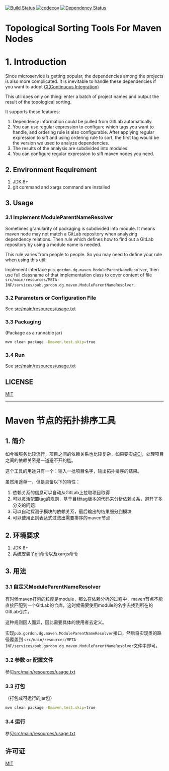 [![Build Status](https://travis-ci.org/bungder/maven-topology.svg?branch=master)](https://travis-ci.org/bungder/maven-topology)
[![codecov](https://codecov.io/gh/bungder/maven-topology/branch/master/graph/badge.svg)](https://codecov.io/gh/bungder/maven-topology)
[![Dependency Status](https://www.versioneye.com/user/projects/5a2788c40fb24f6aa446f7f9/badge.svg?style=flat-square)](https://www.versioneye.com/user/projects/5a2788c40fb24f6aa446f7f9)

# Topological Sorting Tools For Maven Nodes

# 1. Introduction

Since microservice is getting popular, the dependencies among the projects is also more complicated. It is inevitable to handle these dependencies if you want to adopt [CI(Continuous Integration)](https://en.wikipedia.org/wiki/Continuous_integration)

This util does only on thing: enter a batch of project names and output the result of the topological sorting.

It supports these features:

1. Dependency information could be pulled from GitLab automatically.
2. You can use regular expression to configure which tags you want to handle, and ordering rule is also configurable. After applying regular expression to sift and using ordering rule to sort, the first tag would be the version we used to analyze dependencies. 
3. The results of the analysis are subdivided into modules.
4. You can configure regular expression to sift maven nodes you need.

## 2. Environment Requirement

1. JDK 8+
2. git command and xargs command are installed

## 3. Usage

### 3.1 Implement ModuleParentNameResolver
Sometimes granularity of packaging is subdivided into module. It means maven node may not match a GitLab repository when analyzing dependency relations. Then rule which defines how to find out a GitLab repository by using a module name is needed.

This rule varies from people to people. So you may need to define your rule when using this util:

Implement interface `pub.gordon.dg.maven.ModuleParentNameResolver`, then use full classname of that implementation class to cover content of file `src/main/resources/META-INF/services/pub.gordon.dg.maven.ModuleParentNameResolver`.

### 3.2 Parameters or Configuration File

See [src/main/resources/usage.txt](src/main/resources/usage.txt)

### 3.3 Packaging

(Package as a runnable jar)

```bash
mvn clean package -Dmaven.test.skip=true
```

### 3.4 Run

See [src/main/resources/usage.txt](src/main/resources/usage.txt)

## LICENSE

[MIT](LICENSE)

---------------------------


# Maven 节点的拓扑排序工具

## 1. 简介

如今微服务比较流行，项目之间的依赖关系也比较复杂，如果要实施[CI](https://en.wikipedia.org/wiki/Continuous_integration)，处理项目之间的依赖关系是一道避不开的槛。

这个工具的用途只有一个：输入一批项目名字，输出拓扑排序的结果。

虽然用途单一，但是具备以下的特性：

1. 依赖关系的信息可以自动从GitLab上拉取项目取得
2. 可以灵活配置tag的规则，基于目标tag版本的代码来分析依赖关系，避开了多分支的问题
3. 可以自动探测子模块的依赖关系，最后输出的结果细分到模块
4. 可以使用正则表达式过滤出需要排序的maven节点

## 2. 环境要求

1. JDK 8+
2. 系统安装了git命令以及xargs命令

## 3. 用法

### 3.1 自定义ModuleParentNameResolver

有时候maven打包的粒度是module，那么在依赖分析的过程中，maven节点不能直接匹配到一个GitLab的仓库，这时候需要使用module的名字去找到所在的GitLab仓库。

这种规则因人而异，因此需要具体的使用者去定义。

实现`pub.gordon.dg.maven.ModuleParentNameResolver`接口，然后将实现类的路径覆盖到
`src/main/resources/META-INF/services/pub.gordon.dg.maven.ModuleParentNameResolver`文件中即可。

### 3.2 参数 or 配置文件

参见[src/main/resources/usage.txt](src/main/resources/usage.txt)

### 3.3 打包

（打包成可运行的jar包）

```bash
mvn clean package -Dmaven.test.skip=true
```

### 3.4 运行

参见[src/main/resources/usage.txt](src/main/resources/usage.txt)

## 许可证

[MIT](LICENSE)
